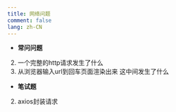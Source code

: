 ```yaml
---
title: 网络问题
comment: false 
lang: zh-CN
---
```


- **常问问题**
2. 一个完整的http请求发生了什么
3. 从浏览器输入url到回车页面渲染出来 这中间发生了什么

- **笔试题**
2. axios封装请求